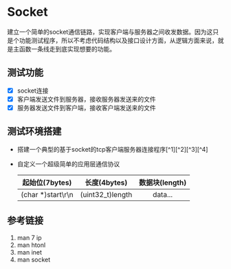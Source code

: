 # Socket

建立一个简单的socket通信链路，实现客户端与服务器之间收发数据。因为这只是个功能测试程序，所以不考虑代码结构以及接口设计方面，从逻辑方面来说，就是主函数一条线走到底实现想要的功能。

## 测试功能

- [x] socket连接
- [x] 客户端发送文件到服务器，接收服务器发送来的文件
- [x] 服务器发送文件到客户端，接收客户端发送来的文件

## 测试环境搭建

* 搭建一个典型的基于socket的tcp客户端服务器连接程序[^1][^2][^3][^4]

* 自定义一个超级简单的应用层通信协议

  |    起始位(7bytes)    |    长度(4bytes)    | 数据块(length) |
  | :---------------: | :--------------: | :---------: |
  | (char *)start\r\n | (uint32_t)length |   data...   |

## 参考链接

1. man 7 ip
2. man htonl
3. man inet
4. man socket
